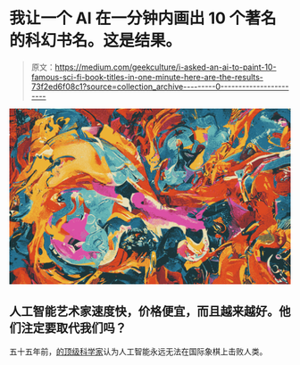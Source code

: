 # 我让一个 AI 在一分钟内画出 10 个著名的科幻书名。这是结果。

> 原文：<https://medium.com/geekculture/i-asked-an-ai-to-paint-10-famous-sci-fi-book-titles-in-one-minute-here-are-the-results-73f2ed6f08c1?source=collection_archive---------0----------------------->

![](img/8e2c0c6f21a8c82d3ccbf90e3bd90f09.png)

## 人工智能艺术家速度快，价格便宜，而且越来越好。他们注定要取代我们吗？

五十五年前，[的顶级科学家](https://www.newsweek.com/man-vs-machine-173038)认为人工智能永远无法在国际象棋上击败人类。